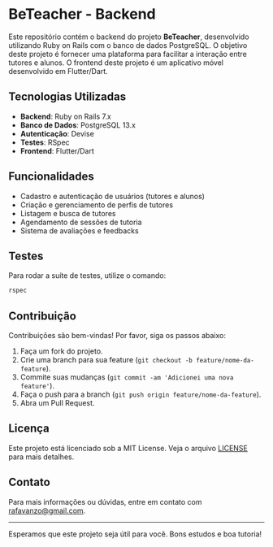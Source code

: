 # BeTeacher - Backend

Este repositório contém o backend do projeto **BeTeacher**, desenvolvido utilizando Ruby on Rails com o banco de dados PostgreSQL. O objetivo deste projeto é fornecer uma plataforma para facilitar a interação entre tutores e alunos. O frontend deste projeto é um aplicativo móvel desenvolvido em Flutter/Dart.

## Tecnologias Utilizadas

- **Backend**: Ruby on Rails 7.x
- **Banco de Dados**: PostgreSQL 13.x
- **Autenticação**: Devise
- **Testes**: RSpec
- **Frontend**: Flutter/Dart

## Funcionalidades

- Cadastro e autenticação de usuários (tutores e alunos)
- Criação e gerenciamento de perfis de tutores
- Listagem e busca de tutores
- Agendamento de sessões de tutoria
- Sistema de avaliações e feedbacks

## Testes

Para rodar a suíte de testes, utilize o comando:

```bash
rspec
```

## Contribuição

Contribuições são bem-vindas! Por favor, siga os passos abaixo:

1. Faça um fork do projeto.
2. Crie uma branch para sua feature (`git checkout -b feature/nome-da-feature`).
3. Commite suas mudanças (`git commit -am 'Adicionei uma nova feature'`).
4. Faça o push para a branch (`git push origin feature/nome-da-feature`).
5. Abra um Pull Request.

## Licença

Este projeto está licenciado sob a MIT License. Veja o arquivo [LICENSE](LICENSE) para mais detalhes.

## Contato

Para mais informações ou dúvidas, entre em contato com [rafavanzo@gmail.com](mailto:rafavanzo@gmail.com).

---

Esperamos que este projeto seja útil para você. Bons estudos e boa tutoria!